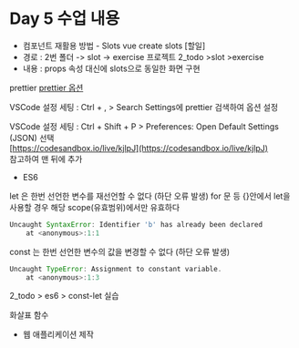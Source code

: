 # Day 5 수업 내용

- 컴포넌트 재활용 방법 - Slots
  vue create slots
  [할일]
- 경로 : 2번 폴더 -> slot -> exercise 프로젝트
  2_todo >slot >exercise
- 내용 : props 속성 대신에 slots으로 동일한 화면 구현

prettier
[prettier 옵션](https://prettier.io/docs/en/options.html)

VSCode 설정 세팅 : Ctrl + , > Search Settings에 prettier 검색하여 옵션 설정

VSCode 설정 세팅 : Ctrl + Shift + P > Preferences: Open Default Settings (JSON) 선택  
[https://codesandbox.io/live/kjlpJ](https://codesandbox.io/live/kjlpJ)  
참고하여 맨 뒤에 추가

- ES6

let 은 한번 선언한 변수를 재선언할 수 없다 (하단 오류 발생)
for 문 등 {}안에서 let을 사용할 경우 해당 scope(유효범위)에서만 유효하다

```js
Uncaught SyntaxError: Identifier 'b' has already been declared
    at <anonymous>:1:1
```

const 는 한번 선언한 변수의 값을 변경할 수 없다 (하단 오류 발생)

```js
Uncaught TypeError: Assignment to constant variable.
    at <anonymous>:1:3
```

2_todo > es6 > const-let 실습

화살표 함수

- 웹 애플리케이션 제작

